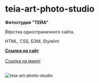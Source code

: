 <h1>teia-art-photo-studio</h1>
<b><p>Фотостудия "ТЕЙА"</p></b>
<p>Вёрстка одностраничного сайта.</p>
<p>HTML, CSS, БЭМ, Stylelint</p>
<b><a href="teia-art-photo-studio.egor-udalov.ru">Ссылка на сайт</a></b>
<br>
<br>
<a href="https://www.figma.com/file/inZDUox3RJK6GokHcaqFSS/%D1%84%D0%BE%D1%82%D0%BE%D1%81%D1%82%D1%83%D0%B4%D0%B8%D1%8F?node-id=32%3A2&mode=dev">Ссылка на макет</a>
<br>
<br>

![teia-art-photo-studio](https://github.com/egor-udalov/web-landings/assets/98544806/c19d20cf-b9bc-4471-bf58-bb0439686657)
